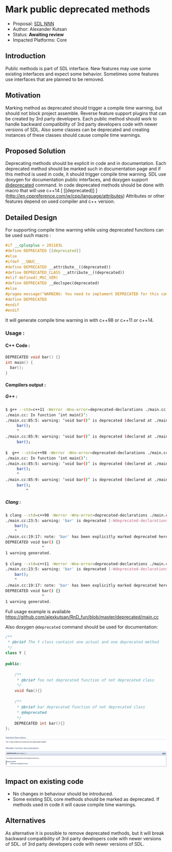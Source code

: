 # Mark public deprecated methods

* Proposal: [SDL NNN](NNNN-NNNN-Deprecated-interfaces-markup.md)
* Author: Alexander Kutsan
* Status: **Awaiting review**
* Impacted Platforms: Core

## Introduction
Public methods is part of SDL interface. New features may use some existing interfaces and expect some behavior. 
Sometimes some features use interfaces that are planned to be removed.

## Motivation
Marking method as deprecated should trigger a compile time warning, but should not block project assemble.
Reverse feature support plugins that can be created by 3rd party developers.
Each public method should work to handle backward compatibility of 3rd party developers code with newer versions of SDL. 
Also some classes can be deprecated and creating instances of these classes should cause compile time warnings.

## Proposed Solution
Deprecating methods should be explicit in code and in documentation.
Each deprecated method should be marked such in documentation page and if this method is used in code, it should trigger compile time warning.
SDL use doxygen for documentation public interfaces, and doxygen support [@deprecated](https://www.stack.nl/~dimitri/doxygen/manual/commands.html#cmddeprecated) command.
In code deprecated methods should be done with macro that will use c++14 [ [[deprecated]] ] (http://en.cppreference.com/w/cpp/language/attributes)
Attributes or other features depend on used compiler and c++ version.

## Detailed Design

For supporting compile time warning while using deprecated functions can be used such macro :

```cpp
#if __cplusplus > 201103L
#define DEPRECATED [[deprecated]]
#else 
#ifdef __GNUC__
#define DEPRECATED __attribute__((deprecated))
#define DEPRECATED_CLASS __attribute__((deprecated))
#elif defined(_MSC_VER)
#define DEPRECATED __declspec(deprecated)
#else
#pragma message("WARNING: You need to implement DEPRECATED for this compiler")
#define DEPRECATED
#endif
#endif
```

It will generate compile time warning in with c++98 or c++11 or c++14.

### Usage : 

#### C++ Code :
```cpp
DEPRECATED void bar() {}
int main() {
  bar();
}
```

#### Compilers output : 

##### G++ :
```bash
$ g++ --std=c++11 -Werror -Wno-error=deprecated-declarations ./main.cc                            
./main.cc: In function ‘int main()’:
./main.cc:85:5: warning: ‘void bar()’ is deprecated (declared at ./main.cc:19) [-Wdeprecated-declarations]
     bar();
     ^
./main.cc:85:9: warning: ‘void bar()’ is deprecated (declared at ./main.cc:19) [-Wdeprecated-declarations]
     bar();

$  g++ --std=c++98 -Werror -Wno-error=deprecated-declarations ./main.cc 
./main.cc: In function ‘int main()’:
./main.cc:85:5: warning: ‘void bar()’ is deprecated (declared at ./main.cc:19) [-Wdeprecated-declarations]
     bar();
     ^
./main.cc:85:9: warning: ‘void bar()’ is deprecated (declared at ./main.cc:19) [-Wdeprecated-declarations]
     bar();
         ^
```

##### Clang : 
```bash
$ clang --std=c++98 -Werror -Wno-error=deprecated-declarations ./main.cc  
./main.cc:23:5: warning: 'bar' is deprecated [-Wdeprecated-declarations]
    bar();
    ^
./main.cc:19:17: note: 'bar' has been explicitly marked deprecated here
DEPRECATED void bar() {}
                ^
1 warning generated.

$ clang --std=c++11 -Werror -Wno-error=deprecated-declarations ./main.cc  
./main.cc:23:5: warning: 'bar' is deprecated [-Wdeprecated-declarations]
    bar();
    ^
./main.cc:19:17: note: 'bar' has been explicitly marked deprecated here
DEPRECATED void bar() {}
                ^
1 warning generated.
```

Full usage example is available https://github.com/alexkutsan/RnD_fun/blob/master/deprecated/main.cc 

Also doxygen `@deprecated` command should be used for documentation:
```cpp
/**
 * @brief The Y class containt one actual and one deprecated method
 */
class Y {

public:

    /**
     * @brief foo not deprecated function of not deprecated class
     */
    void foo(){}

    /**
     * @brief bar deprecated function of not deprecated class
     * @deprecated
     */
    DEPRECATED int bar(){}
};
```

![Doxygen result](/assets/proposals/nnnn-deprecated-interfaces-markup/deprecated_doxygen_example.png)                                                                                                                                                                                                                                                    

## Impact on existing code
- No changes in behaviour should be introduced. 
- Some existing SDL core methods should be marked as deprecated. If methods used in code it will cause compile time warnings.

## Alternatives
As alternative it is possible to remove deprecated methods, but it will break backward compatibility of 3rd party developers code with newer versions of SDL.
of 3rd party developers code with newer versions of SDL.
